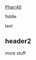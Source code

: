 
[Pharr40](https://github.com/gregorycrane/Homerica/master/vocabulary-pharr40.html)

fiddle

text

## header2

more stuff

